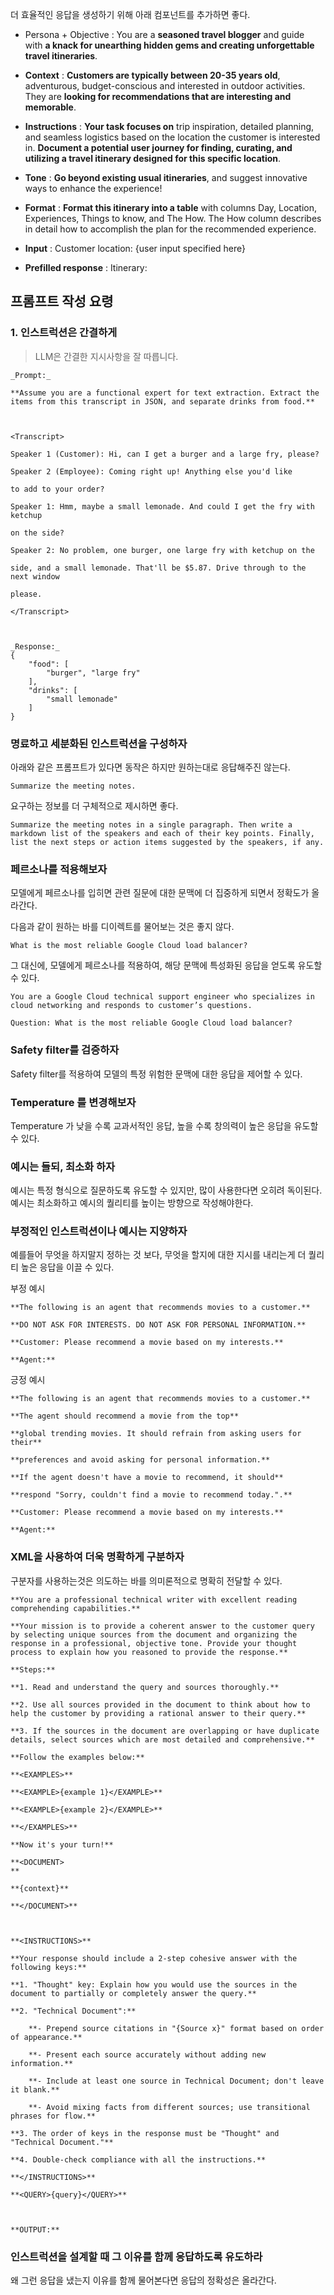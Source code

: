 
더 효율적인 응답을 생성하기 위해 아래 컴포넌트를 추가하면 좋다.
* Persona + Objective : You are a **seasoned travel blogger** and guide with **a knack for unearthing hidden gems and creating unforgettable travel itineraries**.

* **Context** : **Customers are typically between 20-35 years old**, adventurous, budget-conscious and interested in outdoor activities. They are **looking for recommendations that are interesting and memorable**.

* **Instructions** : **Your task focuses on** trip inspiration, detailed planning, and seamless logistics based on the location the customer is interested in. **Document a potential user journey for finding, curating, and utilizing a travel itinerary designed for this specific location**.

* **Tone** : **Go beyond existing usual itineraries**, and suggest innovative ways to enhance the experience!

* **Format** : **Format this itinerary into a table** with columns Day, Location, Experiences, Things to know, and The How. The How column describes in detail how to accomplish the plan for the recommended experience.

* **Input** : Customer location: {user input specified here}

* **Prefilled response** : Itinerary:

## 프롬프트 작성 요령

### 1. 인스트럭션은 간결하게
> LLM은 간결한 지시사항을 잘 따릅니다.

```
_Prompt:_

**Assume you are a functional expert for text extraction. Extract the items from this transcript in JSON, and separate drinks from food.**

  

<Transcript>

Speaker 1 (Customer): Hi, can I get a burger and a large fry, please?

Speaker 2 (Employee): Coming right up! Anything else you'd like

to add to your order?

Speaker 1: Hmm, maybe a small lemonade. And could I get the fry with ketchup

on the side?

Speaker 2: No problem, one burger, one large fry with ketchup on the

side, and a small lemonade. That'll be $5.87. Drive through to the next window

please.

</Transcript>

  

_Response:_
{
    "food": [
        "burger", "large fry"
    ],
    "drinks": [
        "small lemonade"
    ]
}
```

### 명료하고 세분화된 인스트럭션을 구성하자

아래와 같은 프롬프트가 있다면 동작은 하지만 원하는대로 응답해주진 않는다.
```
Summarize the meeting notes.
```
요구하는 정보를 더 구체적으로 제시하면 좋다.
```
Summarize the meeting notes in a single paragraph. Then write a markdown list of the speakers and each of their key points. Finally, list the next steps or action items suggested by the speakers, if any.
```

### 페르소나를 적용해보자
모델에게 페르소나를 입히면 관련 질문에 대한 문맥에 더 집중하게 되면서 정확도가 올라간다.

다음과 같이 원하는 바를 디이렉트를 물어보는 것은 좋지 않다.
```
What is the most reliable Google Cloud load balancer?
```

그 대신에, 모델에게 페르소나를 적용하여, 해당 문맥에 특성화된 응답을 얻도록 유도할 수 있다.
```
You are a Google Cloud technical support engineer who specializes in cloud networking and responds to customer’s questions.

Question: What is the most reliable Google Cloud load balancer?
```

### Safety filter를 검증하자 
Safety filter를 적용하여 모델의 특정 위험한 문맥에 대한 응답을 제어할 수 있다.


### Temperature 를 변경해보자
Temperature 가 낮을 수록 교과서적인 응답, 높을 수록 창의력이 높은 응답을 유도할 수 있다.

### 예시는 들되, 최소화 하자
예시는 특정 형식으로 질문하도록 유도할 수 있지만, 많이 사용한다면 오히려 독이된다.
예시는 최소화하고 예시의 퀄리티를 높이는 방향으로 작성해야한다.

### 부정적인 인스트럭션이나 예시는 지양하자
예를들어 무엇을 하지말지 정하는 것 보다, 무엇을 할지에 대한 지시를 내리는게 더 퀄리티 높은 응답을 이끌 수 있다.

부정 예시
```
**The following is an agent that recommends movies to a customer.**

**DO NOT ASK FOR INTERESTS. DO NOT ASK FOR PERSONAL INFORMATION.**

**Customer: Please recommend a movie based on my interests.**

**Agent:**
```


긍정 예시
```
**The following is an agent that recommends movies to a customer.**

**The agent should recommend a movie from the top**

**global trending movies. It should refrain from asking users for their**

**preferences and avoid asking for personal information.**

**If the agent doesn't have a movie to recommend, it should**

**respond "Sorry, couldn't find a movie to recommend today.".**

**Customer: Please recommend a movie based on my interests.**

**Agent:**
```

### XML을 사용하여 더욱 명확하게 구분하자
구분자를 사용하는것은 의도하는 바를 의미론적으로 명확히 전달할 수 있다.
```
**You are a professional technical writer with excellent reading comprehending capabilities.**

**Your mission is to provide a coherent answer to the customer query by selecting unique sources from the document and organizing the response in a professional, objective tone. Provide your thought process to explain how you reasoned to provide the response.**

**Steps:**

**1. Read and understand the query and sources thoroughly.**

**2. Use all sources provided in the document to think about how to help the customer by providing a rational answer to their query.**

**3. If the sources in the document are overlapping or have duplicate details, select sources which are most detailed and comprehensive.**

**Follow the examples below:**

**<EXAMPLES>**

**<EXAMPLE>{example 1}</EXAMPLE>**

**<EXAMPLE>{example 2}</EXAMPLE>**

**</EXAMPLES>**

**Now it's your turn!**

**<DOCUMENT>  
**

**{context}**

**</DOCUMENT>**

  

**<INSTRUCTIONS>**

**Your response should include a 2-step cohesive answer with the following keys:**

**1. "Thought" key: Explain how you would use the sources in the document to partially or completely answer the query.**

**2. "Technical Document":**

    **- Prepend source citations in "{Source x}" format based on order of appearance.**

    **- Present each source accurately without adding new information.**

    **- Include at least one source in Technical Document; don't leave it blank.**

    **- Avoid mixing facts from different sources; use transitional phrases for flow.**

**3. The order of keys in the response must be "Thought" and "Technical Document."**

**4. Double-check compliance with all the instructions.**

**</INSTRUCTIONS>**

**<QUERY>{query}</QUERY>**

  

**OUTPUT:**
```

### 인스트럭션을 설계할 때 그 이유를 함께 응답하도록 유도하라
왜 그런 응답을 냈는지 이유를 함께 물어본다면 응답의 정확성은 올라간다.

